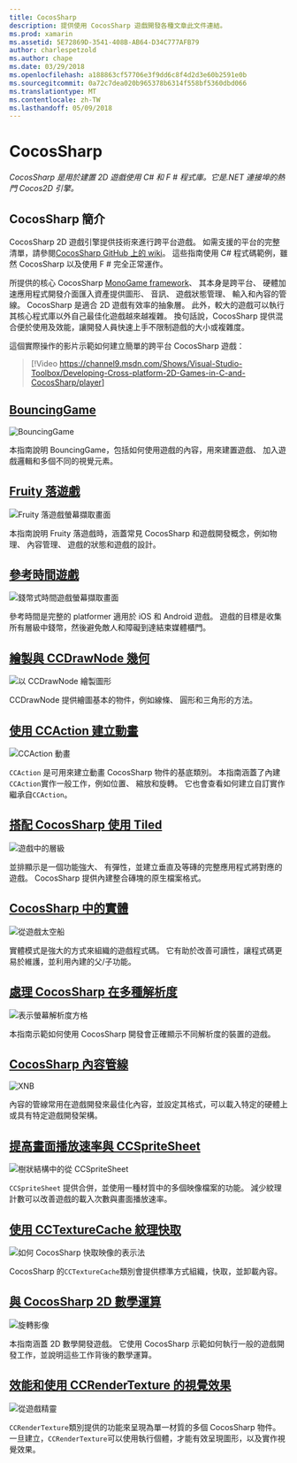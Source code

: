 ```yaml
---
title: CocosSharp
description: 提供使用 CocosSharp 遊戲開發各種文章此文件連結。
ms.prod: xamarin
ms.assetid: 5E72869D-3541-408B-AB64-D34C777AFB79
author: charlespetzold
ms.author: chape
ms.date: 03/29/2018
ms.openlocfilehash: a188863cf57706e3f9dd6c8f4d2d3e60b2591e0b
ms.sourcegitcommit: 0a72c7dea020b965378b6314f558bf5360dbd066
ms.translationtype: MT
ms.contentlocale: zh-TW
ms.lasthandoff: 05/09/2018
---
```

# <a name="cocossharp"></a>CocosSharp

_CocosSharp 是用於建置 2D 遊戲使用 C# 和 F # 程式庫。它是.NET 連接埠的熱門 Cocos2D 引擎。_

## <a name="introduction-to-cocossharp"></a>CocosSharp 簡介

CocosSharp 2D 遊戲引擎提供技術來進行跨平台遊戲。 如需支援的平台的完整清單，請參閱[CocosSharp GitHub 上的 wiki](https://github.com/mono/CocosSharp/wiki)。
這些指南使用 C# 程式碼範例，雖然 CocosSharp 以及使用 F # 完全正常運作。

所提供的核心 CocosSharp [MonoGame framework](http://www.monogame.net/)、 其本身是跨平台、 硬體加速應用程式開發介面匯入資產提供圖形、 音訊、 遊戲狀態管理、 輸入和內容的管線。
CocosSharp 是適合 2D 遊戲有效率的抽象層。
此外，較大的遊戲可以執行其核心程式庫以外自己最佳化遊戲越來越複雜。 換句話說，CocosSharp 提供混合便於使用及效能，讓開發人員快速上手不限制遊戲的大小或複雜度。

這個實際操作的影片示範如何建立簡單的跨平台 CocosSharp 遊戲：

> [!Video https://channel9.msdn.com/Shows/Visual-Studio-Toolbox/Developing-Cross-platform-2D-Games-in-C-and-CocosSharp/player]

## <a name="bouncinggamegraphics-gamescocossharpbouncing-gamemd"></a>[BouncingGame](~/graphics-games/cocossharp/bouncing-game.md)

![BouncingGame](images/bouncing-game.png "BouncingGame")

本指南說明 BouncingGame，包括如何使用遊戲的內容，用來建置遊戲、 加入遊戲邏輯和多個不同的視覺元素。

## <a name="fruity-falls-gamegraphics-gamescocossharpfruity-fallsmd"></a>[Fruity 落遊戲](~/graphics-games/cocossharp/fruity-falls.md)

![Fruity 落遊戲螢幕擷取畫面](images/fruity-falls.png "Fruity 落遊戲螢幕擷取畫面")

本指南說明 Fruity 落遊戲時，涵蓋常見 CocosSharp 和遊戲開發概念，例如物理、 內容管理、 遊戲的狀態和遊戲的設計。  

## <a name="coin-time-gamegraphics-gamescocossharpcointimemd"></a>[參考時間遊戲](~/graphics-games/cocossharp/cointime.md)

![錢幣式時間遊戲螢幕擷取畫面](images/cointime.png "錢幣時間遊戲螢幕擷取畫面")

參考時間是完整的 platformer 適用於 iOS 和 Android 遊戲。 遊戲的目標是收集所有層級中錢幣，然後避免敵人和障礙到達結束媒體櫃門。

## <a name="drawing-geometry-with-ccdrawnodegraphics-gamescocossharpccdrawnodemd"></a>[繪製與 CCDrawNode 幾何](~/graphics-games/cocossharp/ccdrawnode.md)

![以 CCDrawNode 繪製圖形](images/ccdrawnode.png "CCDrawNode 以繪製的圖形")

CCDrawNode 提供繪圖基本的物件，例如線條、 圓形和三角形的方法。

## <a name="animating-with-ccactiongraphics-gamescocossharpccactionmd"></a>[使用 CCAction 建立動畫](~/graphics-games/cocossharp/ccaction.md)

![CCAction 動畫](images/ccaction.png "CCAction 動畫")

`CCAction` 是可用來建立動畫 CocosSharp 物件的基底類別。 本指南涵蓋了內建`CCAction`實作一般工作，例如位置、 縮放和旋轉。 它也會查看如何建立自訂實作繼承自`CCAction`。

## <a name="using-tiled-with-cocossharpgraphics-gamescocossharptiledmd"></a>[搭配 CocosSharp 使用 Tiled](~/graphics-games/cocossharp/tiled.md)

![遊戲中的層級](images/tiled.png "遊戲中的層級")

並排顯示是一個功能強大、 有彈性，並建立垂直及等磚的完整應用程式將對應的遊戲。 CocosSharp 提供內建整合磚塊的原生檔案格式。

## <a name="entities-in-cocossharpgraphics-gamescocossharpentitiesmd"></a>[CocosSharp 中的實體](~/graphics-games/cocossharp/entities.md)

![從遊戲太空船](images/entities.png "太空船遊戲")

實體模式是強大的方式來組織的遊戲程式碼。 它有助於改善可讀性，讓程式碼更易於維護，並利用內建的父/子功能。

## <a name="handling-multiple-resolutions-in-cocossharpgraphics-gamescocossharpresolutionsmd"></a>[處理 CocosSharp 在多種解析度](~/graphics-games/cocossharp/resolutions.md)

![表示螢幕解析度方格](images/resolutions.png "方格，代表螢幕解析度")

本指南示範如何使用 CocosSharp 開發會正確顯示不同解析度的裝置的遊戲。

## <a name="cocossharp-content-pipelinegraphics-gamescocossharpcontent-pipelineindexmd"></a>[CocosSharp 內容管線](~/graphics-games/cocossharp/content-pipeline/index.md)

![XNB](images/content-pipeline.png "XNB")

內容的管線常用在遊戲開發來最佳化內容，並設定其格式，可以載入特定的硬體上或具有特定遊戲開發架構。

## <a name="improving-frame-rate-with-ccspritesheetgraphics-gamescocossharpccspritesheetmd"></a>[提高畫面播放速率與 CCSpriteSheet](~/graphics-games/cocossharp/ccspritesheet.md)

![樹狀結構中的從 CCSpriteSheet](images/ccspritesheet.png "CCSpriteSheet 從樹狀結構")

`CCSpriteSheet` 提供合併，並使用一種材質中的多個映像檔案的功能。 減少紋理計數可以改善遊戲的載入次數與畫面播放速率。

## <a name="texture-caching-using-cctexturecachegraphics-gamescocossharptexture-cachemd"></a>[使用 CCTextureCache 紋理快取](~/graphics-games/cocossharp/texture-cache.md)

![如何 CocosSharp 快取映像的表示法](images/texture-cache.png "CocosSharp 如何快取映像的表示法")

CocosSharp 的`CCTextureCache`類別會提供標準方式組織，快取，並卸載內容。 

## <a name="2d-math-with-cocossharpgraphics-gamescocossharpmathmd"></a>[與 CocosSharp 2D 數學運算](~/graphics-games/cocossharp/math.md)

![旋轉影像](images/math.png "旋轉影像")

本指南涵蓋 2D 數學開發遊戲。 它使用 CocosSharp 示範如何執行一般的遊戲開發工作，並說明這些工作背後的數學運算。

## <a name="performance-and-visual-effects-with-ccrendertexturegraphics-gamescocossharpccrendertexturemd"></a>[效能和使用 CCRenderTexture 的視覺效果](~/graphics-games/cocossharp/ccrendertexture.md)

![從遊戲精靈](images/ccrendertexture.png "遊戲精靈")

`CCRenderTexture`類別提供的功能來呈現為單一材質的多個 CocosSharp 物件。 一旦建立，`CCRenderTexture`可以使用執行個體，才能有效呈現圖形，以及實作視覺效果。
